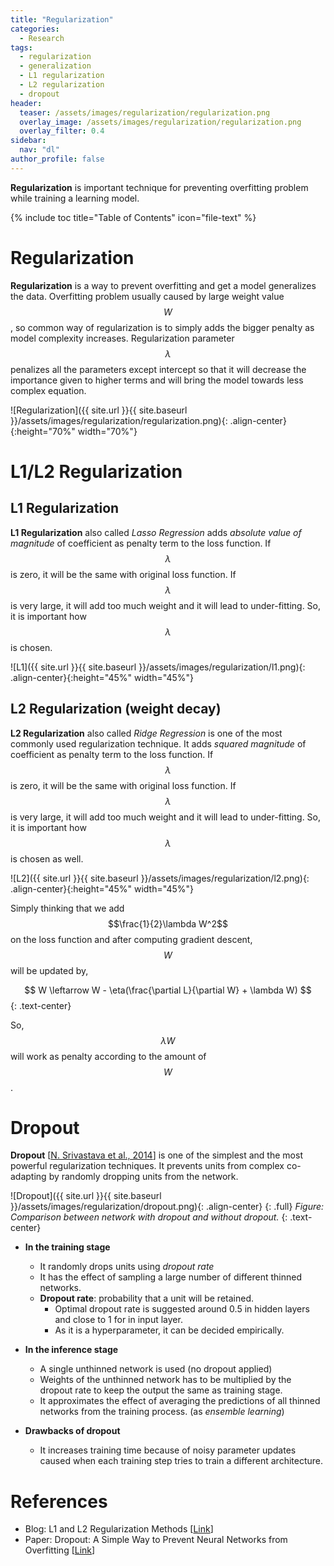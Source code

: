 ```yaml
---
title: "Regularization"
categories:
  - Research
tags:
  - regularization
  - generalization
  - L1 regularization
  - L2 regularization
  - dropout
header:
  teaser: /assets/images/regularization/regularization.png
  overlay_image: /assets/images/regularization/regularization.png
  overlay_filter: 0.4
sidebar:
  nav: "dl"
author_profile: false
---
```


**Regularization** is important technique for preventing overfitting problem while training a learning model.

{% include toc title="Table of Contents" icon="file-text" %}

# Regularization
**Regularization** is a way to prevent overfitting and get a model generalizes the data.
Overfitting problem usually caused by large weight value $$W$$, so common way of regularization is to simply adds the bigger penalty as model complexity increases.
Regularization parameter $$\lambda$$ penalizes all the parameters except intercept so that it will decrease the importance given to higher terms and will bring the model towards less complex equation. 

![Regularization]({{ site.url }}{{ site.baseurl }}/assets/images/regularization/regularization.png){: .align-center}{:height="70%" width="70%"} 

# L1/L2 Regularization
## L1 Regularization
**L1 Regularization** also called *Lasso Regression* adds *absolute value of magnitude* of coefficient as penalty term to the loss function.
If $$\lambda$$ is zero, it will be the same with original loss function.
If $$\lambda$$ is very large, it will add too much weight and it will lead to under-fitting.
So, it is important how $$\lambda$$ is chosen.

![L1]({{ site.url }}{{ site.baseurl }}/assets/images/regularization/l1.png){: .align-center}{:height="45%" width="45%"} 

## L2 Regularization (weight decay)
**L2 Regularization** also called *Ridge Regression* is one of the most commonly used regularization technique. 
It adds *squared magnitude* of coefficient as penalty term to the loss function.
If $$\lambda$$ is zero, it will be the same with original loss function.
If $$\lambda$$ is very large, it will add too much weight and it will lead to under-fitting.
So, it is important how $$\lambda$$ is chosen as well.

![L2]({{ site.url }}{{ site.baseurl }}/assets/images/regularization/l2.png){: .align-center}{:height="45%" width="45%"}

Simply thinking that we add $$\frac{1}{2}\lambda W^2$$ on the loss function and after computing gradient descent, $$W$$ will be updated by,

$$
W \leftarrow W - \eta(\frac{\partial L}{\partial W} + \lambda W)
$${: .text-center} 

So, $$\lambda W$$ will work as penalty according to the amount of $$W$$.  

# Dropout
**Dropout** [[N. Srivastava et al., 2014](https://www.cs.toronto.edu/~hinton/absps/JMLRdropout.pdf)] is one of the simplest and the most powerful regularization techniques.
It prevents units from complex co-adapting by randomly dropping units from the network.

![Dropout]({{ site.url }}{{ site.baseurl }}/assets/images/regularization/dropout.png){: .align-center}
{: .full}
*Figure: Comparison between network with dropout and without dropout.*
{: .text-center}

- **In the training stage**
  - It randomly drops units using *dropout rate*
  - It has the effect of sampling a large number of different thinned networks.
  - **Dropout rate**: probability that a unit will be retained.
    - Optimal dropout rate is suggested around 0.5 in hidden layers and close to 1 for in input layer.   
    - As it is a hyperparameter, it can be decided empirically. 
    
- **In the inference stage**
  - A single unthinned network is used (no dropout applied)
  - Weights of the unthinned network has to be multiplied by the dropout rate to keep the output the same as training stage.
  - It approximates the effect of averaging the predictions of all thinned networks from the training process. (as *ensemble learning*)
  
- **Drawbacks of dropout**
  - It increases training time because of noisy parameter updates caused when each training step tries to train a different architecture.

# References
- Blog: L1 and L2 Regularization Methods [[Link](https://towardsdatascience.com/l1-and-l2-regularization-methods-ce25e7fc831c)]
- Paper: Dropout: A Simple Way to Prevent Neural Networks from Overfitting [[Link](https://www.cs.toronto.edu/~hinton/absps/JMLRdropout.pdf)]